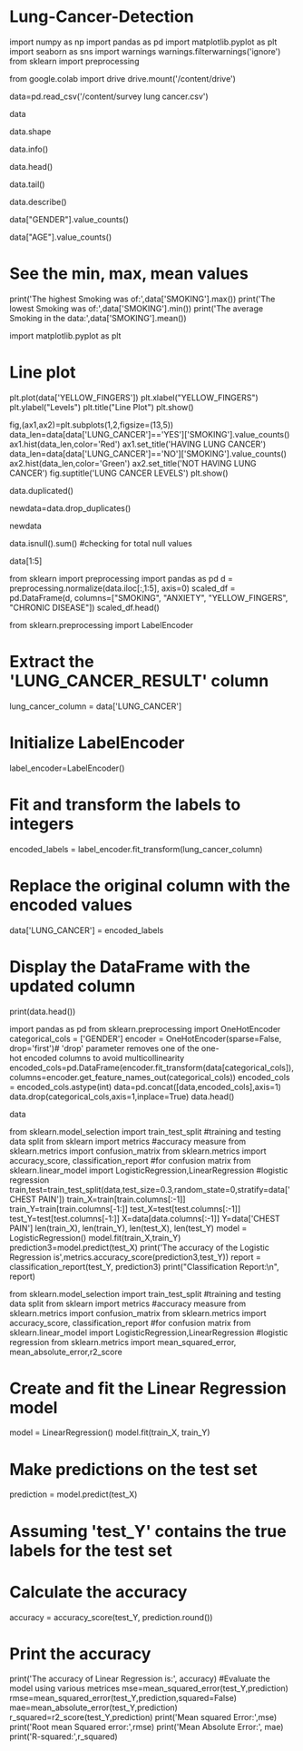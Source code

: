 # Lung-Cancer-Detection
import numpy as np
import pandas as pd
import matplotlib.pyplot as plt
import seaborn as sns
import warnings
warnings.filterwarnings('ignore')
from sklearn import preprocessing

from google.colab import drive
drive.mount('/content/drive')

data=pd.read_csv('/content/survey lung cancer.csv')

data

data.shape

data.info()

data.head()

data.tail()

data.describe()

data["GENDER"].value_counts()

data["AGE"].value_counts()

# See the min, max, mean values
print('The highest Smoking was of:',data['SMOKING'].max())
print('The lowest Smoking was of:',data['SMOKING'].min())
print('The average Smoking in the data:',data['SMOKING'].mean())

import matplotlib.pyplot as plt

# Line plot
plt.plot(data['YELLOW_FINGERS'])
plt.xlabel("YELLOW_FINGERS")
plt.ylabel("Levels")
plt.title("Line Plot")
plt.show()

fig,(ax1,ax2)=plt.subplots(1,2,figsize=(13,5))
data_len=data[data['LUNG_CANCER']=='YES']['SMOKING'].value_counts()
ax1.hist(data_len,color='Red')
ax1.set_title('HAVING LUNG CANCER')
data_len=data[data['LUNG_CANCER']=='NO']['SMOKING'].value_counts()
ax2.hist(data_len,color='Green')
ax2.set_title('NOT HAVING LUNG CANCER')
fig.suptitle('LUNG CANCER LEVELS')
plt.show()

data.duplicated()

newdata=data.drop_duplicates()

newdata

data.isnull().sum() #checking for total null values

data[1:5]

from sklearn import preprocessing
import pandas as pd
d = preprocessing.normalize(data.iloc[:,1:5], axis=0)
scaled_df = pd.DataFrame(d, columns=["SMOKING", "ANXIETY", "YELLOW_FINGERS", "CHRONIC DISEASE"])
scaled_df.head()

from sklearn.preprocessing import LabelEncoder
# Extract the 'LUNG_CANCER_RESULT' column
lung_cancer_column = data['LUNG_CANCER']
# Initialize LabelEncoder
label_encoder=LabelEncoder()
# Fit and transform the labels to integers
encoded_labels = label_encoder.fit_transform(lung_cancer_column)
# Replace the original column with the encoded values
data['LUNG_CANCER'] = encoded_labels
# Display the DataFrame with the updated column
print(data.head())

import pandas as pd
from sklearn.preprocessing import OneHotEncoder
categorical_cols = ['GENDER']
encoder = OneHotEncoder(sparse=False, drop='first')# 'drop' parameter removes one of the one-hot encoded columns to avoid multicollinearity
encoded_cols=pd.DataFrame(encoder.fit_transform(data[categorical_cols]),columns=encoder.get_feature_names_out(categorical_cols))
encoded_cols = encoded_cols.astype(int)
data=pd.concat([data,encoded_cols],axis=1)
data.drop(categorical_cols,axis=1,inplace=True)
data.head()

data

from sklearn.model_selection import train_test_split #training and testing data split
from sklearn import metrics #accuracy measure
from sklearn.metrics import confusion_matrix
from sklearn.metrics import accuracy_score, classification_report #for confusion matrix
from sklearn.linear_model import LogisticRegression,LinearRegression #logistic regression
train,test=train_test_split(data,test_size=0.3,random_state=0,stratify=data['CHEST PAIN'])
train_X=train[train.columns[:-1]]
train_Y=train[train.columns[-1:]]
test_X=test[test.columns[:-1]]
test_Y=test[test.columns[-1:]]
X=data[data.columns[:-1]]
Y=data['CHEST PAIN']
len(train_X), len(train_Y), len(test_X), len(test_Y)
model = LogisticRegression()
model.fit(train_X,train_Y)
prediction3=model.predict(test_X)
print('The accuracy of the Logistic Regression is',metrics.accuracy_score(prediction3,test_Y))
report = classification_report(test_Y, prediction3)
print("Classification Report:\n", report)

from sklearn.model_selection import train_test_split #training and testing data split
from sklearn import metrics #accuracy measure
from sklearn.metrics import confusion_matrix
from sklearn.metrics import accuracy_score, classification_report #for confusion matrix
from sklearn.linear_model import LogisticRegression,LinearRegression #logistic regression
from sklearn.metrics import mean_squared_error, mean_absolute_error,r2_score
# Create and fit the Linear Regression model
model = LinearRegression()
model.fit(train_X, train_Y)

# Make predictions on the test set
prediction = model.predict(test_X)
# Assuming 'test_Y' contains the true labels for the test set
# Calculate the accuracy
accuracy = accuracy_score(test_Y, prediction.round())
# Print the accuracy
print('The accuracy of Linear Regression is:', accuracy)
#Evaluate the model using various metrices
mse=mean_squared_error(test_Y,prediction)
rmse=mean_squared_error(test_Y,prediction,squared=False)
mae=mean_absolute_error(test_Y,prediction)
r_squared=r2_score(test_Y,prediction)
print('Mean squared Error:',mse)
print('Root mean Squared error:',rmse)
print('Mean Absolute Error:', mae)
print('R-squared:',r_squared)

